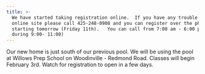 ```yaml
---
title: >-
  We have started taking registration online.  If you have any trouble with the
  online site please call 425-248-0908 and you can register over the phone
  starting tomorrow (Friday 11th).   You can call from 7:00 am - 6:00 pm (except
  during 9:00- 11:00)
---
```

Our new home is just south of our previous pool.  We will be using the pool at Willows Prep School on Woodinville - Redmond Road.  Classes will begin February 3rd. Watch for registration to open in a few days.
